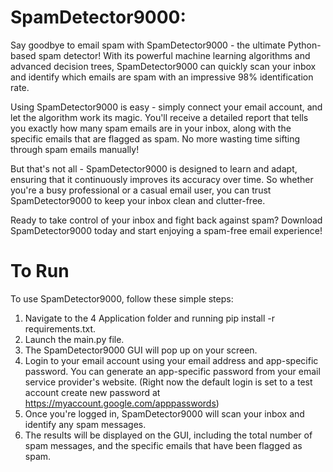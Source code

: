 # SpamDetector9000:

Say goodbye to email spam with SpamDetector9000 - the ultimate Python-based spam detector! With its powerful machine learning algorithms and advanced decision trees, SpamDetector9000 can quickly scan your inbox and identify which emails are spam with an impressive 98% identification rate.

Using SpamDetector9000 is easy - simply connect your email account, and let the algorithm work its magic. You'll receive a detailed report that tells you exactly how many spam emails are in your inbox, along with the specific emails that are flagged as spam. No more wasting time sifting through spam emails manually!

But that's not all - SpamDetector9000 is designed to learn and adapt, ensuring that it continuously improves its accuracy over time. So whether you're a busy professional or a casual email user, you can trust SpamDetector9000 to keep your inbox clean and clutter-free.

Ready to take control of your inbox and fight back against spam? Download SpamDetector9000 today and start enjoying a spam-free email experience!

# To Run

To use SpamDetector9000, follow these simple steps:

1. Navigate to the 4 Application folder and running pip install -r requirements.txt.
2. Launch the main.py file.
3. The SpamDetector9000 GUI will pop up on your screen.
4. Login to your email account using your email address and app-specific password. You can generate an app-specific password from your email service provider's website. (Right now the default login is set to a test account create new password at https://myaccount.google.com/apppasswords)
5. Once you're logged in, SpamDetector9000 will scan your inbox and identify any spam messages.
6. The results will be displayed on the GUI, including the total number of spam messages, and the specific emails that have been flagged as spam.
